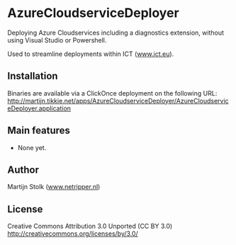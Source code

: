 # AzureCloudserviceDeployer

Deploying Azure Cloudservices including a diagnostics extension, without using Visual Studio or Powershell.

Used to streamline deployments within ICT (www.ict.eu).

## Installation

Binaries are available via a ClickOnce deployment on the following URL:
http://martijn.tikkie.net/apps/AzureCloudserviceDeployer/AzureCloudserviceDeployer.application

## Main features

* None yet.

## Author

Martijn Stolk (www.netripper.nl)

## License

Creative Commons Attribution 3.0 Unported (CC BY 3.0)
http://creativecommons.org/licenses/by/3.0/

